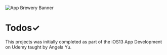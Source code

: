 ![App Brewery Banner](https://github.com/londonappbrewery/Images/blob/master/AppBreweryBanner.png)


# Todos✓

This projects was initially completed as part of the iOS13 App Development on Udemy taught by Angela Yu.



